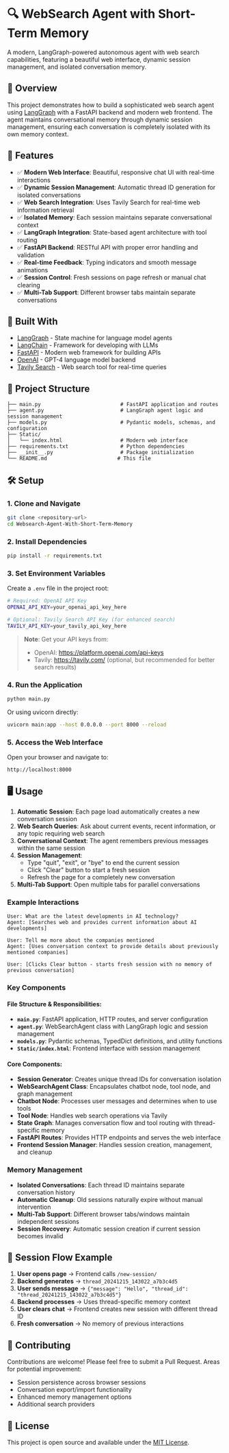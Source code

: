 # 🔍 WebSearch Agent with Short-Term Memory

A modern, LangGraph-powered autonomous agent with web search capabilities, featuring a beautiful web interface, dynamic session management, and isolated conversation memory.

## 🚀 Overview

This project demonstrates how to build a sophisticated web search agent using [LangGraph](https://github.com/langchain-ai/langgraph) with a FastAPI backend and modern web frontend. The agent maintains conversational memory through dynamic session management, ensuring each conversation is completely isolated with its own memory context.

## 🧠 Features

* ✅ **Modern Web Interface**: Beautiful, responsive chat UI with real-time interactions
* ✅ **Dynamic Session Management**: Automatic thread ID generation for isolated conversations
* ✅ **Web Search Integration**: Uses Tavily Search for real-time web information retrieval
* ✅ **Isolated Memory**: Each session maintains separate conversational context
* ✅ **LangGraph Integration**: State-based agent architecture with tool routing
* ✅ **FastAPI Backend**: RESTful API with proper error handling and validation
* ✅ **Real-time Feedback**: Typing indicators and smooth message animations
* ✅ **Session Control**: Fresh sessions on page refresh or manual chat clearing
* ✅ **Multi-Tab Support**: Different browser tabs maintain separate conversations

## 🧱 Built With

* [LangGraph](https://github.com/langchain-ai/langgraph) - State machine for language model agents
* [LangChain](https://github.com/langchain-ai/langchain) - Framework for developing with LLMs
* [FastAPI](https://fastapi.tiangolo.com/) - Modern web framework for building APIs
* [OpenAI](https://platform.openai.com/) - GPT-4 language model backend
* [Tavily Search](https://tavily.com/) - Web search tool for real-time queries

## 📁 Project Structure

```
├── main.py                          # FastAPI application and routes
├── agent.py                         # LangGraph agent logic and session management
├── models.py                        # Pydantic models, schemas, and configuration
├── Static/
│   └── index.html                   # Modern web interface
├── requirements.txt                 # Python dependencies
├── __init__.py                      # Package initialization
└── README.md                       # This file
```

## 🛠️ Setup

### 1. Clone and Navigate

```bash
git clone <repository-url>
cd Websearch-Agent-With-Short-Term-Memory
```

### 2. Install Dependencies

```bash
pip install -r requirements.txt
```

### 3. Set Environment Variables

Create a `.env` file in the project root:

```bash
# Required: OpenAI API Key
OPENAI_API_KEY=your_openai_api_key_here

# Optional: Tavily Search API Key (for enhanced search)
TAVILY_API_KEY=your_tavily_api_key_here
```

> **Note**: Get your API keys from:
> - OpenAI: https://platform.openai.com/api-keys
> - Tavily: https://tavily.com/ (optional, but recommended for better search results)

### 4. Run the Application

```bash
python main.py
```

Or using uvicorn directly:

```bash
uvicorn main:app --host 0.0.0.0 --port 8000 --reload
```

### 5. Access the Web Interface

Open your browser and navigate to:
```
http://localhost:8000
```

## 🖥️ Usage

1. **Automatic Session**: Each page load automatically creates a new conversation session
2. **Web Search Queries**: Ask about current events, recent information, or any topic requiring web search
3. **Conversational Context**: The agent remembers previous messages within the same session
4. **Session Management**: 
   - Type "quit", "exit", or "bye" to end the current session
   - Click "Clear" button to start a fresh session
   - Refresh the page for a completely new conversation
5. **Multi-Tab Support**: Open multiple tabs for parallel conversations

### Example Interactions

```
User: What are the latest developments in AI technology?
Agent: [Searches web and provides current information about AI developments]

User: Tell me more about the companies mentioned
Agent: [Uses conversation context to provide details about previously mentioned companies]

User: [Clicks Clear button - starts fresh session with no memory of previous conversation]
```


### Key Components

#### **File Structure & Responsibilities:**
- **`main.py`**: FastAPI application, HTTP routes, and server configuration
- **`agent.py`**: WebSearchAgent class with LangGraph logic and session management
- **`models.py`**: Pydantic schemas, TypedDict definitions, and utility functions
- **`Static/index.html`**: Frontend interface with session management

#### **Core Components:**
- **Session Generator**: Creates unique thread IDs for conversation isolation
- **WebSearchAgent Class**: Encapsulates chatbot node, tool node, and graph management
- **Chatbot Node**: Processes user messages and determines when to use tools
- **Tool Node**: Handles web search operations via Tavily
- **State Graph**: Manages conversation flow and tool routing with thread-specific memory
- **FastAPI Routes**: Provides HTTP endpoints and serves the web interface
- **Frontend Session Manager**: Handles session creation, management, and cleanup

### Memory Management
- **Isolated Conversations**: Each thread ID maintains separate conversation history
- **Automatic Cleanup**: Old sessions naturally expire without manual intervention
- **Multi-Tab Support**: Different browser tabs/windows maintain independent sessions
- **Session Recovery**: Automatic session creation if current session becomes invalid

## 🔄 Session Flow Example

1. **User opens page** → Frontend calls `/new-session/`
2. **Backend generates** → `thread_20241215_143022_a7b3c4d5`
3. **User sends message** → `{"message": "Hello", "thread_id": "thread_20241215_143022_a7b3c4d5"}`
4. **Backend processes** → Uses thread-specific memory context
5. **User clears chat** → Frontend creates new session with different thread ID
6. **Fresh conversation** → No memory of previous interactions

## 🤝 Contributing

Contributions are welcome! Please feel free to submit a Pull Request. Areas for potential improvement:
- Session persistence across browser sessions
- Conversation export/import functionality
- Enhanced memory management options
- Additional search providers

## 📄 License

This project is open source and available under the [MIT License](LICENSE).


